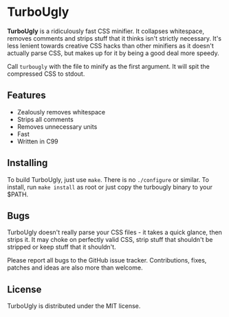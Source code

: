 # TurboUgly

**TurboUgly** is a ridiculously fast CSS minifier. It collapses whitespace, removes comments and strips stuff that it thinks isn't strictly necessary. It's less lenient towards creative CSS hacks than other minifiers as it doesn't actually parse CSS, but makes up for it by being a good deal more speedy.

Call `turbougly` with the file to minify as the first argument. It will spit the compressed CSS to stdout.

## Features

- Zealously removes whitespace
- Strips all comments
- Removes unnecessary units
- Fast
- Written in C99

## Installing

To build TurboUgly, just use `make`. There is no `./configure` or similar. To install, run `make install` as root or just copy the turbougly binary to your $PATH.

## Bugs

TurboUgly doesn't really parse your CSS files - it takes a quick glance, then strips it. It may choke on perfectly valid CSS, strip stuff that shouldn't be stripped or keep stuff that it shouldn't.

Please report all bugs to the GitHub issue tracker. Contributions, fixes, patches and ideas are also more than welcome.

## License

TurboUgly is distributed under the MIT license.

